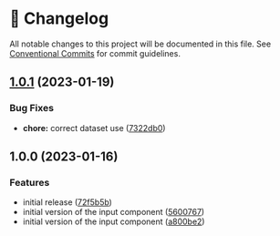 <!-- markdownlint-disable --><!-- textlint-disable -->

# 📓 Changelog

All notable changes to this project will be documented in this file. See
[Conventional Commits](https://conventionalcommits.org) for commit guidelines.

## [1.0.1](https://github.com/sanity-io/sanity-plugin-shopify-assets/compare/v1.0.0...v1.0.1) (2023-01-19)

### Bug Fixes

- **chore:** correct dataset use ([7322db0](https://github.com/sanity-io/sanity-plugin-shopify-assets/commit/7322db00b6a6c475ec76a2c5992db023725c41d9))

## 1.0.0 (2023-01-16)

### Features

- initial release ([72f5b5b](https://github.com/sanity-io/sanity-plugin-shopify-assets/commit/72f5b5b840c6e0f8e11c717f5e63906a86e0d116))
- initial version of the input component ([5600767](https://github.com/sanity-io/sanity-plugin-shopify-assets/commit/56007674bdc27e722b3761d07ea2b9e111b2f23e))
- initial version of the input component ([a800be2](https://github.com/sanity-io/sanity-plugin-shopify-assets/commit/a800be2130038ab5ff43cc11dfce3324d57f9236))
